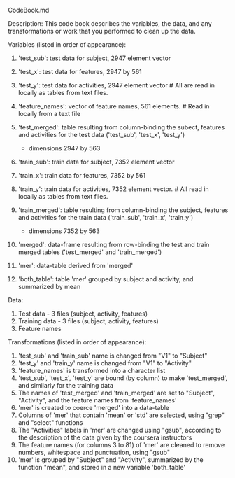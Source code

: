 CodeBook.md

Description: This code book describes the variables, the data, and any transformations or work that you performed to clean up the data.

Variables (listed in order of appearance):


1. 'test_sub': test data for subject, 2947 element vector
2. 'test_x': test data for features, 2947 by 561
3. 'test_y': test data for activities, 2947 element vector  # All are read in locally as tables from text files.

4. 'feature_names': vector of feature names, 561 elements. # Read in locally from a text file

5. 'test_merged': table resulting from column-binding the subect, features and activities for the test data ('test_sub', 'test_x', 'test_y')
      - dimensions 2947 by 563
      
6. 'train_sub': train data for subject, 7352 element vector
7. 'train_x': train data for features, 7352 by 561
8. 'train_y': train data for activities, 7352 element vector. # All read in locally as tables from text files.
9. 'train_merged': table resulting from column-binding the subject, features and activities for the train data ('train_sub', 'train_x', 'train_y')
    - dimensions 7352 by 563  
10. 'merged': data-frame resulting from row-binding the test and train merged tables ('test_merged' and 'train_merged')
11. 'mer': data-table derived from 'merged'

12. 'both_table': table 'mer' grouped by subject and activity, and summarized by mean


Data:


1. Test data - 3 files (subject, activity, features)
2. Training data - 3 files (subject, activity, features)
3. Feature names


Transformations (listed in order of appearance):


1. 'test_sub' and 'train_sub' name is changed from "V1" to "Subject"
2. 'test_y' and 'train_y' name is changed from "V1" to "Activity"
3. 'feature_names' is transformed into a character list
4. 'test_sub', 'test_x', 'test_y' are bound (by column) to make 'test_merged', and similarly for the training data
5. The names of 'test_merged' and 'train_merged' are set to "Subject", "Activity", and the feature names from 'feature_names'
6. 'mer' is created to coerce 'merged' into a data-table
7. Columns of 'mer' that contain 'mean' or 'std' are selected, using "grep" and "select" functions
8. The "Activities" labels in 'mer' are changed using "gsub", according to the description of the data given by the coursera instructors
9. The feature names (for columns 3 to 81) of 'mer' are cleaned to remove numbers, whitespace and punctuation, using "gsub"
10. 'mer' is grouped by "Subject" and "Activity", summarized by the function "mean", and stored in a new variable 'both_table'
